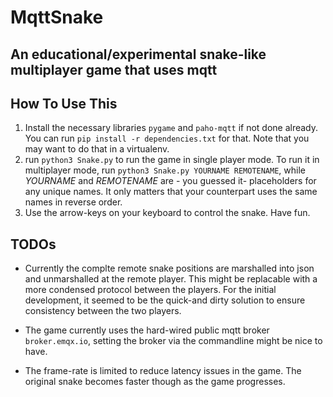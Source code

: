 # MqttSnake
An educational/experimental snake-like multiplayer game that uses mqtt
----------

How To Use This
---------------

1. Install the necessary libraries ```pygame``` and ```paho-mqtt``` if not done already. You can run ```pip install -r dependencies.txt``` for that.
   Note that you may want to do that in a virtualenv.
2. run ```python3 Snake.py``` to run the game in single player mode.
   To run it in multiplayer mode, run ```python3 Snake.py YOURNAME REMOTENAME```, while _YOURNAME_ and _REMOTENAME_ are - you guessed it- placeholders for any unique names.
   It only matters that your counterpart uses the same names in reverse order.
3. Use the arrow-keys on your keyboard to control the snake. Have fun.


TODOs
-----------
- Currently the complte remote snake positions are marshalled into json and unmarshalled at the remote player. This might be replacable with a more condensed protocol between the players.
For the initial development, it seemed to be the quick-and dirty solution to ensure consistency between the two players.
  
- The game currently uses the hard-wired public mqtt broker ```broker.emqx.io```, setting the broker via the commandline might be nice to have.

- The frame-rate is limited to reduce latency issues in the game. The original snake becomes faster though as the game progresses.


